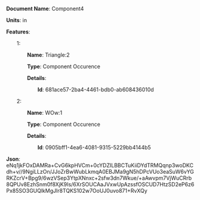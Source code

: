 **Document Name**: Component4

**Units**: in

**Features**:

&emsp;&emsp;1:

&emsp;&emsp;&emsp;&emsp;**Name**: Triangle:2

&emsp;&emsp;&emsp;&emsp;**Type**: Component Occurence

&emsp;&emsp;&emsp;&emsp;**Details**:

&emsp;&emsp;&emsp;&emsp;&emsp;&emsp;**Id**: 681ace57-2ba4-4461-bdb0-ab608436010d

&emsp;&emsp;2:

&emsp;&emsp;&emsp;&emsp;**Name**: WOw:1

&emsp;&emsp;&emsp;&emsp;**Type**: Component Occurence

&emsp;&emsp;&emsp;&emsp;**Details**:

&emsp;&emsp;&emsp;&emsp;&emsp;&emsp;**Id**: 0905bff1-4ea6-4081-9315-5229bb4144b5

**Json**: eNq1jkFOxDAMRa+CvG6kpHVCm+0cYDZILBBCTuKiiDYdTRMQqnp3woDKCdh+v//9NgiLLzOn/JJoZrBwWubLkmqA0EBJMa9gN5hDPcVUo3eaSuW6vYGRKZcrV+Bpg9/6wzVSep3YtpXNnxc+2sfw3dn7Wkue/+aAwvpm7VjWuCRrb8QPUv8EzhSnm0f8XjK9Is/6XrSOUCAaJVxwUpAzssfOSCUD7HtzSD2eP6z6Px85SO3GUQlkMgJlr8TQKS102w7OoUJ0uvo871+RvXQy

